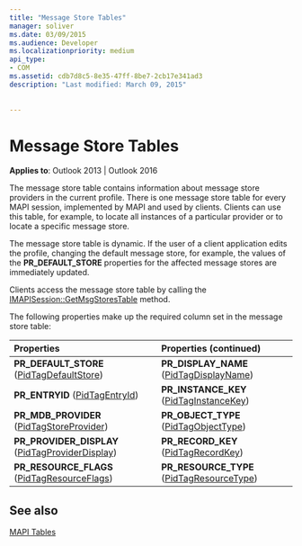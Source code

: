 ```yaml
---
title: "Message Store Tables"
manager: soliver
ms.date: 03/09/2015
ms.audience: Developer
ms.localizationpriority: medium
api_type:
- COM
ms.assetid: cdb7d8c5-8e35-47ff-8be7-2cb17e341ad3
description: "Last modified: March 09, 2015"
 
 
---
```


# Message Store Tables

  
  
**Applies to**: Outlook 2013 | Outlook 2016 
  
The message store table contains information about message store providers in the current profile. There is one message store table for every MAPI session, implemented by MAPI and used by clients. Clients can use this table, for example, to locate all instances of a particular provider or to locate a specific message store. 
  
The message store table is dynamic. If the user of a client application edits the profile, changing the default message store, for example, the values of the **PR_DEFAULT_STORE** properties for the affected message stores are immediately updated. 
  
Clients access the message store table by calling the [IMAPISession::GetMsgStoresTable](imapisession-getmsgstorestable.md) method. 
  
The following properties make up the required column set in the message store table:
  
|Properties|Properties (continued)|
|:-----|:-----|
|**PR_DEFAULT_STORE** ([PidTagDefaultStore](pidtagdefaultstore-canonical-property.md))  <br/> |**PR_DISPLAY_NAME** ([PidTagDisplayName](pidtagdisplayname-canonical-property.md))  <br/> |
|**PR_ENTRYID** ([PidTagEntryId](pidtagentryid-canonical-property.md))  <br/> |**PR_INSTANCE_KEY** ([PidTagInstanceKey](pidtaginstancekey-canonical-property.md))  <br/> |
|**PR_MDB_PROVIDER** ([PidTagStoreProvider](pidtagstoreprovider-canonical-property.md))  <br/> |**PR_OBJECT_TYPE** ([PidTagObjectType](pidtagobjecttype-canonical-property.md))  <br/> |
|**PR_PROVIDER_DISPLAY** ([PidTagProviderDisplay](pidtagproviderdisplay-canonical-property.md))  <br/> |**PR_RECORD_KEY** ([PidTagRecordKey](pidtagrecordkey-canonical-property.md))  <br/> |
|**PR_RESOURCE_FLAGS** ([PidTagResourceFlags](pidtagresourceflags-canonical-property.md))  <br/> |**PR_RESOURCE_TYPE** ([PidTagResourceType](pidtagresourcetype-canonical-property.md))  <br/> |
   
## See also



[MAPI Tables](mapi-tables.md)

